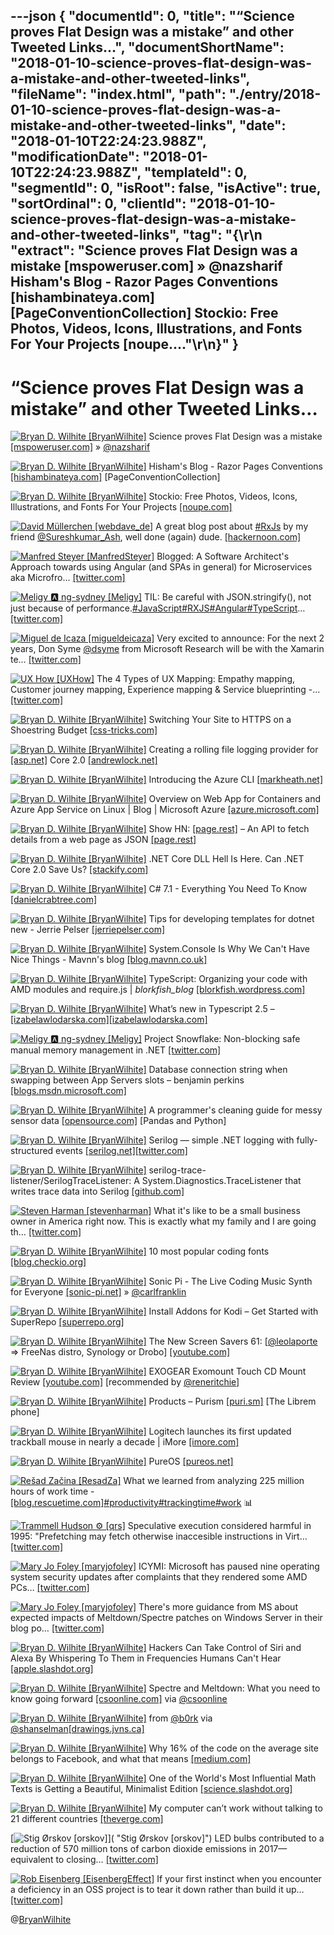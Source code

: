 ---json
{
  "documentId": 0,
  "title": "“Science proves Flat Design was a mistake” and other Tweeted Links…",
  "documentShortName": "2018-01-10-science-proves-flat-design-was-a-mistake-and-other-tweeted-links",
  "fileName": "index.html",
  "path": "./entry/2018-01-10-science-proves-flat-design-was-a-mistake-and-other-tweeted-links",
  "date": "2018-01-10T22:24:23.988Z",
  "modificationDate": "2018-01-10T22:24:23.988Z",
  "templateId": 0,
  "segmentId": 0,
  "isRoot": false,
  "isActive": true,
  "sortOrdinal": 0,
  "clientId": "2018-01-10-science-proves-flat-design-was-a-mistake-and-other-tweeted-links",
  "tag": "{\r\n  \"extract\": \"Science proves Flat Design was a mistake [mspoweruser.com] » @nazsharif Hisham's Blog - Razor Pages Conventions [hishambinateya.com] [PageConventionCollection]        Stockio: Free Photos, Videos, Icons, Illustrations, and Fonts For Your Projects [noupe....\"\r\n}"
}
---

# “Science proves Flat Design was a mistake” and other Tweeted Links…

[<img alt="Bryan D. Wilhite [BryanWilhite]" src="https://songhay.blob.core.windows.net/shared-social-twitter/BryanWilhite.jpeg">](http://t.co/UNdqV0Z1zz "Bryan D. Wilhite [BryanWilhite]") Science proves Flat Design was a mistake [[mspoweruser.com]](https://mspoweruser.com/science-proves-flat-design-mistake/) » [@nazsharif](http://twitter.com/nazsharif)

[<img alt="Bryan D. Wilhite [BryanWilhite]" src="https://songhay.blob.core.windows.net/shared-social-twitter/BryanWilhite.jpeg">](http://t.co/UNdqV0Z1zz "Bryan D. Wilhite [BryanWilhite]") Hisham's Blog - Razor Pages Conventions [[hishambinateya.com]](http://www.hishambinateya.com/razor-pages-conventions) [PageConventionCollection]

[<img alt="Bryan D. Wilhite [BryanWilhite]" src="https://songhay.blob.core.windows.net/shared-social-twitter/BryanWilhite.jpeg">](http://t.co/UNdqV0Z1zz "Bryan D. Wilhite [BryanWilhite]") Stockio: Free Photos, Videos, Icons, Illustrations, and Fonts For Your Projects [[noupe.com]](https://www.noupe.com/essentials/stockio-free-photos-videos-icons-illustrations-fonts.html)

[<img alt="David Müllerchen [webdave_de]" src="https://songhay.blob.core.windows.net/shared-social-twitter/webdave_de.jpg">](https://t.co/vEgwFbCj18 "David Müllerchen [webdave_de]") A great blog post about [#RxJs](http://twitter.com/search?q=%23RxJs) by my friend [@Sureshkumar_Ash](http://twitter.com/Sureshkumar_Ash), well done (again) dude. [[hackernoon.com]](https://hackernoon.com/rxjs-reduce-bundle-size-using-lettable-operators-418307295e85)

[<img alt="Manfred Steyer [ManfredSteyer]" src="https://songhay.blob.core.windows.net/shared-social-twitter/ManfredSteyer.jpg">](http://t.co/qNdq2Uozux "Manfred Steyer [ManfredSteyer]") Blogged: A Software Architect's Approach towards using Angular (and SPAs in general) for Microservices aka Microfro… [[twitter.com]](https://twitter.com/i/web/status/950630745189638144)

[<img alt="Meligy 🅰️ ng-sydney [Meligy]" src="https://songhay.blob.core.windows.net/shared-social-twitter/Meligy.jpeg">](https://t.co/l318930X1B "Meligy 🅰️ ng-sydney [Meligy]") TIL: Be careful with JSON.stringify(), not just because of performance.[#JavaScript](http://twitter.com/search?q=%23JavaScript)[#RXJS](http://twitter.com/search?q=%23RXJS)[#Angular](http://twitter.com/search?q=%23Angular)[#TypeScript](http://twitter.com/search?q=%23TypeScript)… [[twitter.com]](https://twitter.com/i/web/status/950659220122189827)

[<img alt="Miguel de Icaza [migueldeicaza]" src="https://songhay.blob.core.windows.net/shared-social-twitter/migueldeicaza.png">](https://t.co/W8ndBXhQVx "Miguel de Icaza [migueldeicaza]") Very excited to announce: For the next 2 years, Don Syme [@dsyme](http://twitter.com/dsyme) from Microsoft Research will be with the Xamarin te… [[twitter.com]](https://twitter.com/i/web/status/950425632311267328)

[<img alt="UX How [UXHow]" src="https://songhay.blob.core.windows.net/shared-social-twitter/UXHow.png">](http://t.co/I77aw3puO9 "UX How [UXHow]") The 4 Types of UX Mapping: Empathy mapping, Customer journey mapping, Experience mapping &amp; Service blueprinting -… [[twitter.com]](https://twitter.com/i/web/status/950754100240674816)

[<img alt="Bryan D. Wilhite [BryanWilhite]" src="https://songhay.blob.core.windows.net/shared-social-twitter/BryanWilhite.jpeg">](http://t.co/UNdqV0Z1zz "Bryan D. Wilhite [BryanWilhite]") Switching Your Site to HTTPS on a Shoestring Budget [[css-tricks.com]](https://css-tricks.com/switching-site-https-shoestring-budget/)

[<img alt="Bryan D. Wilhite [BryanWilhite]" src="https://songhay.blob.core.windows.net/shared-social-twitter/BryanWilhite.jpeg">](http://t.co/UNdqV0Z1zz "Bryan D. Wilhite [BryanWilhite]") Creating a rolling file logging provider for [[asp.net]](http://ASP.NET) Core 2.0 [[andrewlock.net]](https://andrewlock.net/creating-a-rolling-file-logging-provider-for-asp-net-core-2-0/)

[<img alt="Bryan D. Wilhite [BryanWilhite]" src="https://songhay.blob.core.windows.net/shared-social-twitter/BryanWilhite.jpeg">](http://t.co/UNdqV0Z1zz "Bryan D. Wilhite [BryanWilhite]") Introducing the Azure CLI [[markheath.net]](http://markheath.net/post/introducing-the-azure-cli)

[<img alt="Bryan D. Wilhite [BryanWilhite]" src="https://songhay.blob.core.windows.net/shared-social-twitter/BryanWilhite.jpeg">](http://t.co/UNdqV0Z1zz "Bryan D. Wilhite [BryanWilhite]") Overview on Web App for Containers and Azure App Service on Linux | Blog | Microsoft Azure [[azure.microsoft.com]](https://azure.microsoft.com/en-us/blog/webapp-for-containers-overview/)

[<img alt="Bryan D. Wilhite [BryanWilhite]" src="https://songhay.blob.core.windows.net/shared-social-twitter/BryanWilhite.jpeg">](http://t.co/UNdqV0Z1zz "Bryan D. Wilhite [BryanWilhite]") Show HN: [[page.rest]](http://Page.REST) – An API to fetch details from a web page as JSON [[page.rest]](http://www.page.rest/)

[<img alt="Bryan D. Wilhite [BryanWilhite]" src="https://songhay.blob.core.windows.net/shared-social-twitter/BryanWilhite.jpeg">](http://t.co/UNdqV0Z1zz "Bryan D. Wilhite [BryanWilhite]") .NET Core DLL Hell Is Here. Can .NET Core 2.0 Save Us? [[stackify.com]](https://stackify.com/net-core-dll-hell/)

[<img alt="Bryan D. Wilhite [BryanWilhite]" src="https://songhay.blob.core.windows.net/shared-social-twitter/BryanWilhite.jpeg">](http://t.co/UNdqV0Z1zz "Bryan D. Wilhite [BryanWilhite]") C# 7.1 - Everything You Need To Know [[danielcrabtree.com]](https://www.danielcrabtree.com/blog/329/c-sharp-7-1-everything-you-need-to-know)

[<img alt="Bryan D. Wilhite [BryanWilhite]" src="https://songhay.blob.core.windows.net/shared-social-twitter/BryanWilhite.jpeg">](http://t.co/UNdqV0Z1zz "Bryan D. Wilhite [BryanWilhite]") Tips for developing templates for dotnet new - Jerrie Pelser [[jerriepelser.com]](http://www.jerriepelser.com/blog/tips-for-developing-dotnet-new-templates/)

[<img alt="Bryan D. Wilhite [BryanWilhite]" src="https://songhay.blob.core.windows.net/shared-social-twitter/BryanWilhite.jpeg">](http://t.co/UNdqV0Z1zz "Bryan D. Wilhite [BryanWilhite]") System.Console Is Why We Can't Have Nice Things - Mavnn's blog [[blog.mavnn.co.uk]](https://blog.mavnn.co.uk/system-dot-console-is-why-we-cant-have-nice-things/)

[<img alt="Bryan D. Wilhite [BryanWilhite]" src="https://songhay.blob.core.windows.net/shared-social-twitter/BryanWilhite.jpeg">](http://t.co/UNdqV0Z1zz "Bryan D. Wilhite [BryanWilhite]") TypeScript: Organizing your code with AMD modules and require.js | _blorkfish_blog_ [[blorkfish.wordpress.com]](https://blorkfish.wordpress.com/2012/10/23/typescript-organizing-your-code-with-amd-modules-and-require-js/)

[<img alt="Bryan D. Wilhite [BryanWilhite]" src="https://songhay.blob.core.windows.net/shared-social-twitter/BryanWilhite.jpeg">](http://t.co/UNdqV0Z1zz "Bryan D. Wilhite [BryanWilhite]") What’s new in Typescript 2.5 – [[izabelawlodarska.com]](http://izabelawlodarska.com)[[izabelawlodarska.com]](http://www.izabelawlodarska.com/2017/09/04/whats-new-in-typescript-2-5/)

[<img alt="Meligy 🅰️ ng-sydney [Meligy]" src="https://songhay.blob.core.windows.net/shared-social-twitter/Meligy.jpeg">](https://t.co/l318930X1B "Meligy 🅰️ ng-sydney [Meligy]") Project Snowflake: Non-blocking safe manual memory management in .NET [[twitter.com]](https://twitter.com/matthewwarren/status/950686442640039937)

[<img alt="Bryan D. Wilhite [BryanWilhite]" src="https://songhay.blob.core.windows.net/shared-social-twitter/BryanWilhite.jpeg">](http://t.co/UNdqV0Z1zz "Bryan D. Wilhite [BryanWilhite]") Database connection string when swapping between App Servers slots – benjamin perkins [[blogs.msdn.microsoft.com]](https://blogs.msdn.microsoft.com/benjaminperkins/2017/09/04/database-connection-string-when-swapping-between-app-servers-slots/)

[<img alt="Bryan D. Wilhite [BryanWilhite]" src="https://songhay.blob.core.windows.net/shared-social-twitter/BryanWilhite.jpeg">](http://t.co/UNdqV0Z1zz "Bryan D. Wilhite [BryanWilhite]") A programmer's cleaning guide for messy sensor data [[opensource.com]](https://opensource.com/article/17/9/messy-sensor-data) [Pandas and Python]

[<img alt="Bryan D. Wilhite [BryanWilhite]" src="https://songhay.blob.core.windows.net/shared-social-twitter/BryanWilhite.jpeg">](http://t.co/UNdqV0Z1zz "Bryan D. Wilhite [BryanWilhite]") Serilog — simple .NET logging with fully-structured events [[serilog.net]](https://serilog.net/)[[twitter.com]](https://twitter.com/BryanWilhite/status/950321242069970944/photo/1)

[<img alt="Bryan D. Wilhite [BryanWilhite]" src="https://songhay.blob.core.windows.net/shared-social-twitter/BryanWilhite.jpeg">](http://t.co/UNdqV0Z1zz "Bryan D. Wilhite [BryanWilhite]") serilog-trace-listener/SerilogTraceListener: A System.Diagnostics.TraceListener that writes trace data into Serilog [[github.com]](https://github.com/serilog-trace-listener/SerilogTraceListener)

[<img alt="Steven Harman [stevenharman]" src="https://songhay.blob.core.windows.net/shared-social-twitter/stevenharman.jpeg">](https://t.co/qxhsrseZir "Steven Harman [stevenharman]") What it's like to be a small business owner in America right now. This is exactly what my family and I are going th… [[twitter.com]](https://twitter.com/i/web/status/950415382325743616)

[<img alt="Bryan D. Wilhite [BryanWilhite]" src="https://songhay.blob.core.windows.net/shared-social-twitter/BryanWilhite.jpeg">](http://t.co/UNdqV0Z1zz "Bryan D. Wilhite [BryanWilhite]") 10 most popular coding fonts [[blog.checkio.org]](https://blog.checkio.org/top-10-most-popular-coding-fonts-5f6e65282266)

[<img alt="Bryan D. Wilhite [BryanWilhite]" src="https://songhay.blob.core.windows.net/shared-social-twitter/BryanWilhite.jpeg">](http://t.co/UNdqV0Z1zz "Bryan D. Wilhite [BryanWilhite]") Sonic Pi - The Live Coding Music Synth for Everyone [[sonic-pi.net]](http://sonic-pi.net/) » [@carlfranklin](http://twitter.com/carlfranklin)

[<img alt="Bryan D. Wilhite [BryanWilhite]" src="https://songhay.blob.core.windows.net/shared-social-twitter/BryanWilhite.jpeg">](http://t.co/UNdqV0Z1zz "Bryan D. Wilhite [BryanWilhite]") Install Addons for Kodi – Get Started with SuperRepo [[superrepo.org]](https://superrepo.org/get-started/)

[<img alt="Bryan D. Wilhite [BryanWilhite]" src="https://songhay.blob.core.windows.net/shared-social-twitter/BryanWilhite.jpeg">](http://t.co/UNdqV0Z1zz "Bryan D. Wilhite [BryanWilhite]") The New Screen Savers 61: [[@leolaporte](http://twitter.com/leolaporte) =&gt; FreeNas distro, Synology or Drobo] [[youtube.com]](https://www.youtube.com/watch?v=90ZQWZu9Dq8)

[<img alt="Bryan D. Wilhite [BryanWilhite]" src="https://songhay.blob.core.windows.net/shared-social-twitter/BryanWilhite.jpeg">](http://t.co/UNdqV0Z1zz "Bryan D. Wilhite [BryanWilhite]") EXOGEAR Exomount Touch CD Mount Review [[youtube.com]](https://www.youtube.com/watch?v=GMgLAXyQlno) [recommended by [@reneritchie](http://twitter.com/reneritchie)]

[<img alt="Bryan D. Wilhite [BryanWilhite]" src="https://songhay.blob.core.windows.net/shared-social-twitter/BryanWilhite.jpeg">](http://t.co/UNdqV0Z1zz "Bryan D. Wilhite [BryanWilhite]") Products – Purism [[puri.sm]](https://puri.sm/products/) [The Librem phone]

[<img alt="Bryan D. Wilhite [BryanWilhite]" src="https://songhay.blob.core.windows.net/shared-social-twitter/BryanWilhite.jpeg">](http://t.co/UNdqV0Z1zz "Bryan D. Wilhite [BryanWilhite]") Logitech launches its first updated trackball mouse in nearly a decade | iMore [[imore.com]](https://www.imore.com/logitech-launches-its-first-updated-trackball-mouse-nearly-decade)

[<img alt="Bryan D. Wilhite [BryanWilhite]" src="https://songhay.blob.core.windows.net/shared-social-twitter/BryanWilhite.jpeg">](http://t.co/UNdqV0Z1zz "Bryan D. Wilhite [BryanWilhite]") PureOS [[pureos.net]](https://pureos.net/)

[<img alt="Rešad Začina [ResadZa]" src="https://songhay.blob.core.windows.net/shared-social-twitter/ResadZa.jpg">](https://t.co/VYWIhsbrdY "Rešad Začina [ResadZa]") What we learned from analyzing 225 million hours of work time - [[blog.rescuetime.com]](http://blog.rescuetime.com/225-million-hours-productivity/)[#productivity](http://twitter.com/search?q=%23productivity)[#trackingtime](http://twitter.com/search?q=%23trackingtime)[#work](http://twitter.com/search?q=%23work) 📊

[<img alt="Trammell Hudson ⚙ [qrs]" src="https://songhay.blob.core.windows.net/shared-social-twitter/qrs.jpeg">](https://t.co/5lfj6WYDYm "Trammell Hudson ⚙ [qrs]") Speculative execution considered harmful in 1995: "Prefetching may fetch otherwise inaccesible instructions in Virt… [[twitter.com]](https://twitter.com/i/web/status/950462488348446721)

[<img alt="Mary Jo Foley [maryjofoley]" src="https://songhay.blob.core.windows.net/shared-social-twitter/maryjofoley.png">](http://t.co/qJf6Vbi9nq "Mary Jo Foley [maryjofoley]") ICYMI: Microsoft has paused nine operating system security updates after complaints that they rendered some AMD PCs… [[twitter.com]](https://twitter.com/i/web/status/950748332468645889)

[<img alt="Mary Jo Foley [maryjofoley]" src="https://songhay.blob.core.windows.net/shared-social-twitter/maryjofoley.png">](http://t.co/qJf6Vbi9nq "Mary Jo Foley [maryjofoley]") There's more guidance from MS about expected impacts of Meltdown/Spectre patches on Windows Server in their blog po… [[twitter.com]](https://twitter.com/i/web/status/950779295458349058)

[<img alt="Bryan D. Wilhite [BryanWilhite]" src="https://songhay.blob.core.windows.net/shared-social-twitter/BryanWilhite.jpeg">](http://t.co/UNdqV0Z1zz "Bryan D. Wilhite [BryanWilhite]") Hackers Can Take Control of Siri and Alexa By Whispering To Them in Frequencies Humans Can't Hear [[apple.slashdot.org]](https://apple.slashdot.org/story/17/09/06/2026247/hackers-can-take-control-of-siri-and-alexa-by-whispering-to-them-in-frequencies-humans-cant-hear?utm_source=feedly1.0mainlinkanon&utm_medium=feed)

[<img alt="Bryan D. Wilhite [BryanWilhite]" src="https://songhay.blob.core.windows.net/shared-social-twitter/BryanWilhite.jpeg">](http://t.co/UNdqV0Z1zz "Bryan D. Wilhite [BryanWilhite]") Spectre and Meltdown: What you need to know going forward [[csoonline.com]](https://www.csoonline.com/article/3245770/security/spectre-and-meltdown-what-you-need-to-know-going-forward.html) via [@csoonline](http://twitter.com/csoonline)

[<img alt="Bryan D. Wilhite [BryanWilhite]" src="https://songhay.blob.core.windows.net/shared-social-twitter/BryanWilhite.jpeg">](http://t.co/UNdqV0Z1zz "Bryan D. Wilhite [BryanWilhite]") from [@b0rk](http://twitter.com/b0rk) via [@shanselman](http://twitter.com/shanselman)[[drawings.jvns.ca]](https://drawings.jvns.ca/drawings/scenes-from-kubernetes-page2.svg)

[<img alt="Bryan D. Wilhite [BryanWilhite]" src="https://songhay.blob.core.windows.net/shared-social-twitter/BryanWilhite.jpeg">](http://t.co/UNdqV0Z1zz "Bryan D. Wilhite [BryanWilhite]") Why 16% of the code on the average site belongs to Facebook, and what that means [[medium.com]](https://medium.com/@BenRegenspan/why-16-of-the-code-on-the-average-site-belongs-to-facebook-and-what-that-means-68956cd731be)

[<img alt="Bryan D. Wilhite [BryanWilhite]" src="https://songhay.blob.core.windows.net/shared-social-twitter/BryanWilhite.jpeg">](http://t.co/UNdqV0Z1zz "Bryan D. Wilhite [BryanWilhite]") One of the World's Most Influential Math Texts is Getting a Beautiful, Minimalist Edition [[science.slashdot.org]](https://science.slashdot.org/story/17/09/04/1643257/one-of-the-worlds-most-influential-math-texts-is-getting-a-beautiful-minimalist-edition?utm_source=feedly1.0mainlinkanon&utm_medium=feed)

[<img alt="Bryan D. Wilhite [BryanWilhite]" src="https://songhay.blob.core.windows.net/shared-social-twitter/BryanWilhite.jpeg">](http://t.co/UNdqV0Z1zz "Bryan D. Wilhite [BryanWilhite]") My computer can’t work without talking to 21 different countries [[theverge.com]](https://www.theverge.com/2017/9/7/16257470/little-snitch-connection-map-app-vpn-utility)

[<img alt="Stig Ørskov [orskov]" src="https://songhay.blob.core.windows.net/shared-social-twitter/orskov.jpg">]( "Stig Ørskov [orskov]") LED bulbs contributed to a reduction of 570 million tons of carbon dioxide emissions in 2017—equivalent to closing… [[twitter.com]](https://twitter.com/i/web/status/950605408200282118)

[<img alt="Rob Eisenberg [EisenbergEffect]" src="https://songhay.blob.core.windows.net/shared-social-twitter/EisenbergEffect.jpg">](https://t.co/VNokeFBcFy "Rob Eisenberg [EisenbergEffect]") If your first instinct when you encounter a deficiency in an OSS project is to tear it down rather than build it up… [[twitter.com]](https://twitter.com/i/web/status/950746528569638912)

@[BryanWilhite](https://twitter.com/BryanWilhite)
